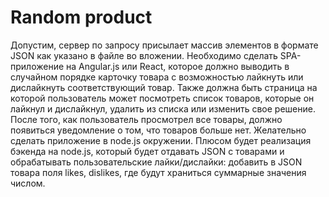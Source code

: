 # Random product
Допустим, сервер по запросу присылает массив элементов в формате JSON как указано в файле во вложении.
Необходимо сделать SPA-приложение на Angular.js или React, которое должно выводить в случайном порядке карточку товара с возможностью лайкнуть или дислайкнуть соответствующий товар. Также должна быть страница на которой пользователь может посмотреть список товаров, которые он лайкнул и дислайкнул, удалить из списка или изменить свое решение. После того, как пользователь просмотрел все товары, должно появиться уведомление о том, что товаров больше нет.
Желательно сделать приложение в node.js окружении.
Плюсом будет реализация бэкенда на node.js, который будет отдавать JSON с товарами и обрабатывать пользовательские лайки/дислайки: добавить в JSON товара поля likes, dislikes, где будут храниться суммарные значения числом.
